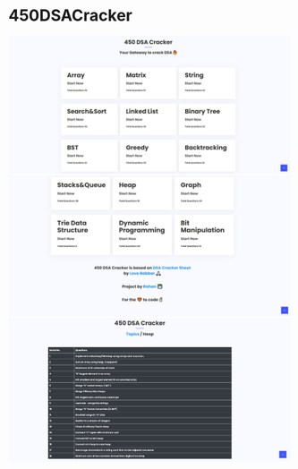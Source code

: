 # 450DSACracker
<img src="images/Screenshot 450 DSA.jpg">
<img src="images/Screenshot 450 DSA1.jpg">
<img src="images/Screenshot 450 DSA2.jpg">
